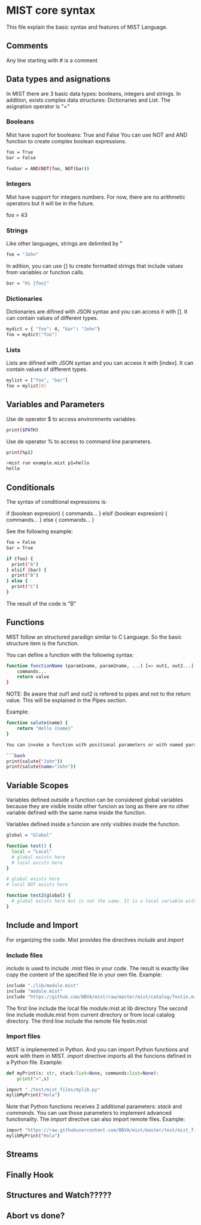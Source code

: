 # MIST core syntax

This file explain the basic syntax and features of MIST Language.

## Comments

Any line starting with # is a comment

## Data types and asignations

In MIST there are 3 basic data types: booleans, integers and strings.
In addition, exists complex data structures: Dictionaries and List.
The asignation operator is "="

### Booleans

Mist have suport for booleans: True and False
You can use NOT and AND function to create complex boolean expressions.

```bash
foo = True
bar = False

foobar = AND(NOT(foo, NOT(bar))
```

### Integers

Mist have support for integers numbers. For now, there are no arithmetic operators but it will be in the future.

foo = 43

### Strings

Like other languages, strings are delimited by "

```bash
foo = "John"
```

In adition, you can use {} tu create formatted strings that include values from variables or function calls.

```bash
bar = "Hi {foo}"
```

### Dictionaries

Dictionaries are difined with JSON syntax and you can access it with []. It can contain values of different types.

```bash
mydict = { "foo": 4, "bar": "John"}
foo = mydict["foo"]
```

### Lists

Lists are difined with JSON syntax and you can access it with [index]. It can contain values of different types.

```bash
mylist = ["foo", "bar"]
foo = mylist[0]
```

## Variables and Parameters

Use de operator $ to access environments variables.

```bash
print($PATH)
```

Use de operator % to access to command line parameters.

```bash example.mist
print(%p1)
```

```bash
>mist run example.mist p1=hello
hello
```

## Conditionals

The syntax of conditional expressions is:

if (boolean expresion) {
    commands...
} elsif (boolean expresion) {
    commands...
} else {
    commands...
}

See the following example:

```bash
foo = False
bar = True

if (foo) {
  print("A")
} elsif (bar) {
  print("B")
} else {
  print("C")
}
```

The result of the code is "B"

## Functions

MIST follow an structured paradign similar to C Language. So the basic structure item is the function.

You can define a function with the following syntax:

```bash
function functionName (param1name, param2name, ...) [=> out1, out2...] {
    commands...
    return value
}
```

NOTE: Be aware that out1 and out2 is refered to pipes and not to the return value. This will be explained in the Pipes section.

Example:

```bash
function salute(name) {
    return "Hello {name}"
}

You can invoke a function with positional parameters or with named parameters. For example, invoking previous defined function:

```bash
print(salute("John"))
print(salute(name="John"))
```

## Variable Scopes

Variables defined outside a function can be considered global variables because they are visible inside other funcion as long as there are no other variable defined with the same name inside the function.

Variables defined inside a funcion are only visibles inside the function.

```bash
global = "Global"

function test() {
  local = "Local"
  # global exists here
  # local exists here
}

# global exists here
# local NOT exists here

function test2(global) {
  # global exists here but is not the same. It is a local variable with the same name that hide the real global
}
```

## Include and Import

For organizing the code. Mist provides the directives *include* and *import*

### Include files

*include* is used to include .mist files in your code. The result is exactly like copy the content of the specified file in your own file. Example:

```bash
include "./lib/module.mist"
include "module.mist"
include "https://github.com/BBVA/mist/raw/master/mist/catalog/festin.mist"
```

The first line include the local file module.mist at lib directory
The second line include module.mist from current directory or from local catalog directory.
The third line include the remote file festin.mist

### Import files

MIST is implemented in Python. And you can import Python functions and work with them in MIST. *import* directive imports all the funcions defined in a Python file. Example:

```python file=./test/mist_files/mylib.py
def myPrint(s: str, stack:list=None, commands:list=None):
    print(">",s)
```

```bash file=myProgram.mist
import "./test/mist_files/mylib.py"
mylibMyPrint("Hola")
```

Note that Python functions receives 2 additional parameters: *stack* and *commands*. You can use those parameters to implement advanced functionality.
The *import* directive can also import remote files. Example:

```bash file=myProgram.mist
import "https://raw.githubusercontent.com/BBVA/mist/master/test/mist_files/mylib.py"
mylibMyPrint("Hola")
```

## Streams

## Finally Hook

## Structures and Watch?????

## Abort vs done?
